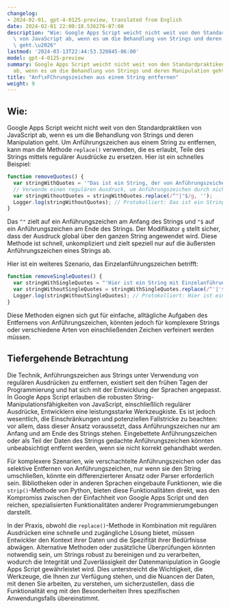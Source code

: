 ```yaml
---
changelog:
- 2024-02-01, gpt-4-0125-preview, translated from English
date: 2024-02-01 22:00:18.536276-07:00
description: "Wie: Google Apps Script weicht nicht weit von den Standardpraktiken\
  \ von JavaScript ab, wenn es um die Behandlung von Strings und deren Manipulation\
  \ geht.\u2026"
lastmod: '2024-03-13T22:44:53.320845-06:00'
model: gpt-4-0125-preview
summary: Google Apps Script weicht nicht weit von den Standardpraktiken von JavaScript
  ab, wenn es um die Behandlung von Strings und deren Manipulation geht.
title: "Anf\xFChrungszeichen aus einem String entfernen"
weight: 9
---
```


## Wie:
Google Apps Script weicht nicht weit von den Standardpraktiken von JavaScript ab, wenn es um die Behandlung von Strings und deren Manipulation geht. Um Anführungszeichen aus einem String zu entfernen, kann man die Methode `replace()` verwenden, die es erlaubt, Teile des Strings mittels regulärer Ausdrücke zu ersetzen. Hier ist ein schnelles Beispiel:

```javascript
function removeQuotes() {
  var stringWithQuotes = '"Das ist ein String, der von Anführungszeichen umgeben ist"';
  // Verwende einen regulären Ausdruck, um Anführungszeichen durch nichts zu ersetzen
  var stringWithoutQuotes = stringWithQuotes.replace(/^"|"$/g, '');
  Logger.log(stringWithoutQuotes); // Protokolliert: Das ist ein String, der von Anführungszeichen umgeben ist
}
```

Das `^"` zielt auf ein Anführungszeichen am Anfang des Strings und `"$` auf ein Anführungszeichen am Ende des Strings. Der Modifikator `g` stellt sicher, dass der Ausdruck global über den ganzen String angewendet wird. Diese Methode ist schnell, unkompliziert und zielt speziell nur auf die äußersten Anführungszeichen eines Strings ab.

Hier ist ein weiteres Szenario, das Einzelanführungszeichen betrifft:

```javascript
function removeSingleQuotes() {
  var stringWithSingleQuotes = "'Hier ist ein String mit Einzelanführungszeichen'";
  var stringWithoutSingleQuotes = stringWithSingleQuotes.replace(/^'|'$/g, '');
  Logger.log(stringWithoutSingleQuotes); // Protokolliert: Hier ist ein String mit Einzelanführungszeichen
}
```

Diese Methoden eignen sich gut für einfache, alltägliche Aufgaben des Entfernens von Anführungszeichen, könnten jedoch für komplexere Strings oder verschiedene Arten von einschließenden Zeichen verfeinert werden müssen.

## Tiefergehende Betrachtung
Die Technik, Anführungszeichen aus Strings unter Verwendung von regulären Ausdrücken zu entfernen, existiert seit den frühen Tagen der Programmierung und hat sich mit der Entwicklung der Sprachen angepasst. In Google Apps Script erlauben die robusten String-Manipulationsfähigkeiten von JavaScript, einschließlich regulärer Ausdrücke, Entwicklern eine leistungsstarke Werkzeugkiste. Es ist jedoch wesentlich, die Einschränkungen und potenziellen Fallstricke zu beachten: vor allem, dass dieser Ansatz voraussetzt, dass Anführungszeichen nur am Anfang und am Ende des Strings stehen. Eingebettete Anführungszeichen oder als Teil der Daten des Strings gedachte Anführungszeichen könnten unbeabsichtigt entfernt werden, wenn sie nicht korrekt gehandhabt werden.

Für komplexere Szenarien, wie verschachtelte Anführungszeichen oder das selektive Entfernen von Anführungszeichen, nur wenn sie den String umschließen, könnte ein differenzierterer Ansatz oder Parser erforderlich sein. Bibliotheken oder in anderen Sprachen eingebaute Funktionen, wie die `strip()`-Methode von Python, bieten diese Funktionalitäten direkt, was den Kompromiss zwischen der Einfachheit von Google Apps Script und den reichen, spezialisierten Funktionalitäten anderer Programmierumgebungen darstellt.

In der Praxis, obwohl die `replace()`-Methode in Kombination mit regulären Ausdrücken eine schnelle und zugängliche Lösung bietet, müssen Entwickler den Kontext ihrer Daten und die Spezifität ihrer Bedürfnisse abwägen. Alternative Methoden oder zusätzliche Überprüfungen könnten notwendig sein, um Strings robust zu bereinigen und zu verarbeiten, wodurch die Integrität und Zuverlässigkeit der Datenmanipulation in Google Apps Script gewährleistet wird. Dies unterstreicht die Wichtigkeit, die Werkzeuge, die Ihnen zur Verfügung stehen, und die Nuancen der Daten, mit denen Sie arbeiten, zu verstehen, um sicherzustellen, dass die Funktionalität eng mit den Besonderheiten Ihres spezifischen Anwendungsfalls übereinstimmt.
